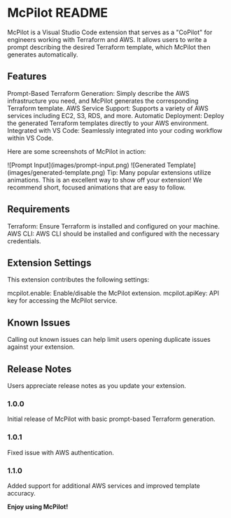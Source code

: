# McPilot README

McPilot is a Visual Studio Code extension that serves as a "CoPilot" for engineers working with Terraform and AWS. It allows users to write a prompt describing the desired Terraform template, which McPilot then generates automatically.

## Features

Prompt-Based Terraform Generation: Simply describe the AWS infrastructure you need, and McPilot generates the corresponding Terraform template.
AWS Service Support: Supports a variety of AWS services including EC2, S3, RDS, and more.
Automatic Deployment: Deploy the generated Terraform templates directly to your AWS environment.
Integrated with VS Code: Seamlessly integrated into your coding workflow within VS Code.


Here are some screenshots of McPilot in action:

\!\[Prompt Input\]\(images/prompt-input.png\)
\!\[Generated Template\]\(images/generated-template.png\)
Tip: Many popular extensions utilize animations. This is an excellent way to show off your extension! We recommend short, focused animations that are easy to follow.


## Requirements

Terraform: Ensure Terraform is installed and configured on your machine.
AWS CLI: AWS CLI should be installed and configured with the necessary credentials.


## Extension Settings

This extension contributes the following settings:

mcpilot.enable: Enable/disable the McPilot extension.
mcpilot.apiKey: API key for accessing the McPilot service.


## Known Issues

Calling out known issues can help limit users opening duplicate issues against your extension.

## Release Notes

Users appreciate release notes as you update your extension.

### 1.0.0

Initial release of McPilot with basic prompt-based Terraform generation.

### 1.0.1

Fixed issue with AWS authentication.

### 1.1.0

Added support for additional AWS services and improved template accuracy.

**Enjoy using McPilot!**